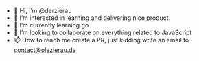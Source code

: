 - 👋 Hi, I’m @derzierau
- 👀 I’m interested in learning and delivering nice product.
- 🌱 I’m currently learning go
- 💞️ I’m looking to collaborate on everything related to JavaScript 
- 📫 How to reach me create a PR, just kidding write an email to contact@olezierau.de

<!---
derzierau/derzierau is a ✨ special ✨ repository because its `README.md` (this file) appears on your GitHub profile.
You can click the Preview link to take a look at your changes.
--->
